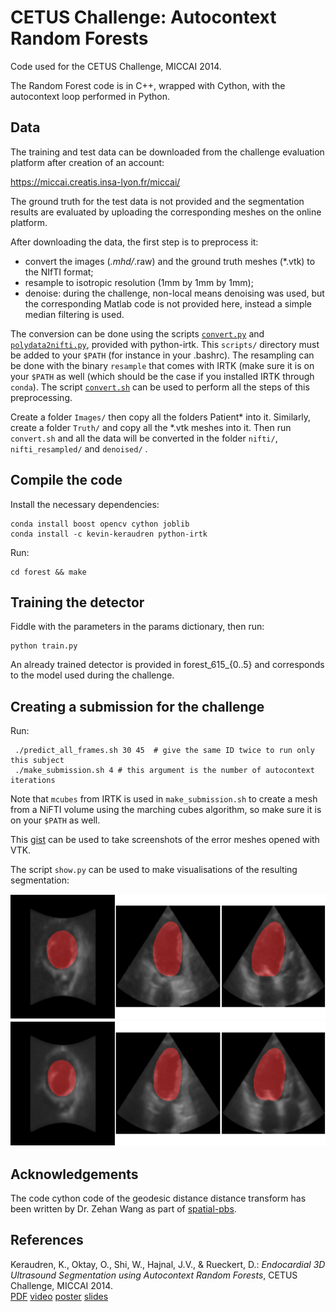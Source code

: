 CETUS Challenge: Autocontext Random Forests
===========================================

Code used for the CETUS Challenge, MICCAI 2014.

The Random Forest code is in C++, wrapped with Cython, with the autocontext loop
performed in Python.


Data
----

The training and test data can be downloaded from the challenge evaluation platform after
creation of an account:

https://miccai.creatis.insa-lyon.fr/miccai/

The ground truth for the test data is not provided and the segmentation results are evaluated by uploading the corresponding meshes on the online platform.

After downloading the data, the first step is to preprocess it:

 - convert the images (*.mhd/*.raw) and the ground truth meshes (*.vtk) to the NIfTI format;
 - resample to isotropic resolution (1mm by 1mm by 1mm);
 - denoise: during the challenge, non-local means denoising was used, but the corresponding Matlab code is not provided here, instead a simple median filtering is used. 
 
The conversion can be done using the scripts [`convert.py`](https://github.com/BioMedIA/python-irtk/tree/master/scripts/convert.py) and [`polydata2nifti.py`](https://github.com/BioMedIA/python-irtk/tree/master/scripts/polydata2nifti.py), provided with python-irtk. This `scripts/` directory must be added to your `$PATH` (for instance in your .bashrc). The resampling can be done with the binary `resample` that comes with IRTK (make sure it is on your `$PATH` as well (which should be the case if you installed IRTK through `conda`).
The script [`convert.sh`](https://github.com/kevin-keraudren/CETUS-challenge/blob/master/convert.sh) can be used to perform all the steps of this preprocessing.

Create a folder `Images/` then copy all the folders Patient* into it.
Similarly, create a folder `Truth/` and copy all the *.vtk meshes into it.
Then run `convert.sh` and all the data will be converted in the folder `nifti/`, 
`nifti_resampled/` and `denoised/` .


Compile the code
----------------

Install the necessary dependencies:

    conda install boost opencv cython joblib
    conda install -c kevin-keraudren python-irtk

Run:

    cd forest && make


Training the detector
---------------------

Fiddle with the parameters in the params dictionary, then run:

    python train.py

An already trained detector is provided in forest_615_{0..5}
and corresponds to the model used during the challenge.


Creating a submission for the challenge
---------------------------------------

Run:

     ./predict_all_frames.sh 30 45  # give the same ID twice to run only this subject
	 ./make_submission.sh 4 # this argument is the number of autocontext iterations

Note that `mcubes` from IRTK is used in `make_submission.sh` to create a mesh from a NiFTI volume 
using the marching cubes algorithm, so make sure it is on your `$PATH` as well.

This [gist](https://gist.github.com/kevin-keraudren/61b248a8994f5aea8737) can be used to take screenshots of the error meshes opened with VTK.

The script `show.py` can be used to make visualisations of the resulting segmentation:

<img src="img/Patient35_frame01.png"  height="200">         
<img src="img/Patient35_frame11.png"  height="200">


Acknowledgements
----------------

The code cython code of the geodesic distance distance transform has been written 
by Dr. Zehan Wang as part of [spatial-pbs](https://github.com/iZehan/spatial-pbs).


References
----------

Keraudren, K.,  Oktay, O., Shi, W., Hajnal, J.V., &
Rueckert, D.: <i>Endocardial 3D Ultrasound Segmentation
using Autocontext Random Forests</i>, CETUS Challenge, MICCAI 2014.              
<a href="http://www.doc.ic.ac.uk/~kpk09/publications/MICCAI-2014-CETUS_autocontext.pdf">PDF</a>
<a href="https://www.youtube.com/watch?v=NrxkWXBj5q0">video</a>
<a href="http://www.doc.ic.ac.uk/~kpk09/publications/MICCAI-2014-CETUS_autocontext_poster.pdf">poster</a>
<a href="http://www.doc.ic.ac.uk/~kpk09/publications/MICCAI-2014-CETUS_autocontext_slides.pdf">slides</a>



